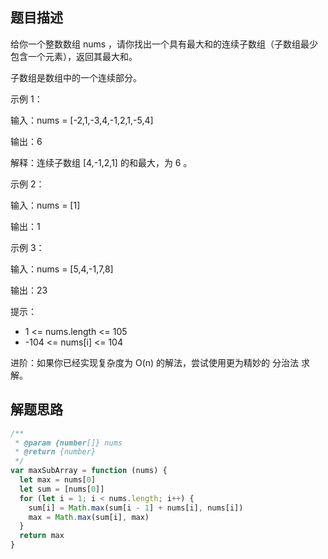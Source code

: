 <!-- # 最大子数组和 -->

## 题目描述

给你一个整数数组 nums ，请你找出一个具有最大和的连续子数组（子数组最少包含一个元素），返回其最大和。

子数组是数组中的一个连续部分。

示例 1：

输入：nums = [-2,1,-3,4,-1,2,1,-5,4]

输出：6

解释：连续子数组 [4,-1,2,1] 的和最大，为 6 。

示例 2：

输入：nums = [1]

输出：1

示例 3：

输入：nums = [5,4,-1,7,8]

输出：23

提示：

- 1 <= nums.length <= 105
- -104 <= nums[i] <= 104

进阶：如果你已经实现复杂度为 O(n) 的解法，尝试使用更为精妙的 分治法 求解。

## 解题思路

```js
/**
 * @param {number[]} nums
 * @return {number}
 */
var maxSubArray = function (nums) {
  let max = nums[0]
  let sum = [nums[0]]
  for (let i = 1; i < nums.length; i++) {
    sum[i] = Math.max(sum[i - 1] + nums[i], nums[i])
    max = Math.max(sum[i], max)
  }
  return max
}
```
